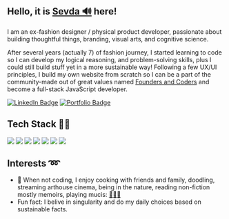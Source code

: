 ## Hello, it is [Sevda 🔊](https://namedrop.io/sevdashukrieva) here! 

I am an ex-fashion designer / physical product developer, passionate about building thoughtful things, branding, visual arts, and cognitive science.

After several years (actually 7) of fashion journey, I started learning to code so I can develop my logical reasoning, and 
problem-solving skills, plus I could still build stuff yet in a more sustainable way! Following a few UX/UI principles, 
I build my own website from scratch so I can be a part of the community-made out of great values named [Founders and Coders](https://www.foundersandcoders.com/) 
and become a full-stack JavaScript developer. 

[![LinkedIn Badge](https://img.shields.io/badge/LinkedIn-sshukrieva-informational?style=flat-square&logo=linkedin&logoColor=white&color=0D76A8)](https://www.linkedin.com/in/sshukrieva/) [![Portfolio Badge](https://img.shields.io/badge/Portfolio-sevdas-informational?style=flat-square&logoColor=f4f6ef&color=fa2806)](https://sevdas.github.io/portfolio/)


## Tech Stack 👩‍💻

![](https://img.shields.io/badge/HTML5-E34F26?style=flat-square&logo=html5&logoColor=white) 
![](https://img.shields.io/badge/CSS3-1572B6?style=flat-square&logo=css3&logoColor=white) 
![](https://img.shields.io/badge/JavaScript-F7DF1E?style=flat-square&logo=javascript&logoColor=black) 
![](https://img.shields.io/badge/React-20232A?style=flat-square&logo=react&logoColor=61DAFB) 
![](https://img.shields.io/badge/Elixir-4B275F?style=flat-square&logo=elixir&logoColor=white) 
![](https://img.shields.io/badge/Node.js-43853D?style=flat-square&logo=node.js&logoColor=white) 
![](https://img.shields.io/badge/PostgreSQL-316192?style=flat-square&logo=postgresql&logoColor=white)



## Interests ➿

- 💁 When not coding, I enjoy cooking with friends and family, doodling, streaming arthouse cinema, being in the nature, reading non-fiction mostly memoirs, playing mucis: [🎵🎵🎵](https://open.spotify.com/user/ss_official)
- Fun fact: I belive in singularity and do my daily choices based on sustainable facts. 

